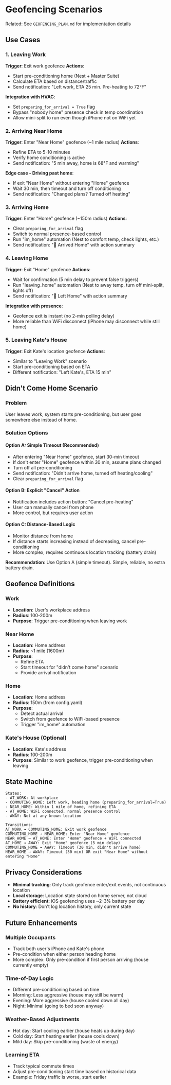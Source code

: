 # Geofencing Scenarios

Related: See `GEOFENCING_PLAN.md` for implementation details

## Use Cases

### 1. Leaving Work
**Trigger**: Exit work geofence
**Actions**:
- Start pre-conditioning home (Nest + Master Suite)
- Calculate ETA based on distance/traffic
- Send notification: "Left work, ETA 25 min. Pre-heating to 72°F"

**Integration with HVAC**:
- Set `preparing_for_arrival = True` flag
- Bypass "nobody home" presence check in temp coordination
- Allow mini-split to run even though iPhone not on WiFi yet

### 2. Arriving Near Home
**Trigger**: Enter "Near Home" geofence (~1 mile radius)
**Actions**:
- Refine ETA to 5-10 minutes
- Verify home conditioning is active
- Send notification: "5 min away, home is 68°F and warming"

**Edge case - Driving past home**:
- If exit "Near Home" without entering "Home" geofence
- Wait 30 min, then timeout and turn off conditioning
- Send notification: "Changed plans? Turned off heating"

### 3. Arriving Home
**Trigger**: Enter "Home" geofence (~150m radius)
**Actions**:
- Clear `preparing_for_arrival` flag
- Switch to normal presence-based control
- Run "im_home" automation (Nest to comfort temp, check lights, etc.)
- Send notification: "🏡 Arrived Home" with action summary

### 4. Leaving Home
**Trigger**: Exit "Home" geofence
**Actions**:
- Wait for confirmation (5 min delay to prevent false triggers)
- Run "leaving_home" automation (Nest to away temp, turn off mini-split, lights off)
- Send notification: "🚗 Left Home" with action summary

**Integration with presence**:
- Geofence exit is instant (no 2-min polling delay)
- More reliable than WiFi disconnect (iPhone may disconnect while still home)

### 5. Leaving Kate's House
**Trigger**: Exit Kate's location geofence
**Actions**:
- Similar to "Leaving Work" scenario
- Start pre-conditioning based on ETA
- Different notification: "Left Kate's, ETA 15 min"

## Didn't Come Home Scenario

### Problem
User leaves work, system starts pre-conditioning, but user goes somewhere else instead of home.

### Solution Options

#### Option A: Simple Timeout (Recommended)
- After entering "Near Home" geofence, start 30-min timeout
- If don't enter "Home" geofence within 30 min, assume plans changed
- Turn off all pre-conditioning
- Send notification: "Didn't arrive home, turned off heating/cooling"
- Clear `preparing_for_arrival` flag

#### Option B: Explicit "Cancel" Action
- Notification includes action button: "Cancel pre-heating"
- User can manually cancel from phone
- More control, but requires user action

#### Option C: Distance-Based Logic
- Monitor distance from home
- If distance starts increasing instead of decreasing, cancel pre-conditioning
- More complex, requires continuous location tracking (battery drain)

**Recommendation**: Use Option A (simple timeout). Simple, reliable, no extra battery drain.

## Geofence Definitions

### Work
- **Location**: User's workplace address
- **Radius**: 100-200m
- **Purpose**: Trigger pre-conditioning when leaving work

### Near Home
- **Location**: Home address
- **Radius**: ~1 mile (1600m)
- **Purpose**:
  - Refine ETA
  - Start timeout for "didn't come home" scenario
  - Provide arrival notification

### Home
- **Location**: Home address
- **Radius**: 150m (from config.yaml)
- **Purpose**:
  - Detect actual arrival
  - Switch from geofence to WiFi-based presence
  - Trigger "im_home" automation

### Kate's House (Optional)
- **Location**: Kate's address
- **Radius**: 100-200m
- **Purpose**: Similar to work geofence, trigger pre-conditioning when leaving

## State Machine

```
States:
- AT_WORK: At workplace
- COMMUTING_HOME: Left work, heading home (preparing_for_arrival=True)
- NEAR_HOME: Within 1 mile of home, refining ETA
- AT_HOME: WiFi connected, normal presence control
- AWAY: Not at any known location

Transitions:
AT_WORK → COMMUTING_HOME: Exit work geofence
COMMUTING_HOME → NEAR_HOME: Enter "Near Home" geofence
NEAR_HOME → AT_HOME: Enter "Home" geofence + WiFi connected
AT_HOME → AWAY: Exit "Home" geofence (5 min delay)
COMMUTING_HOME → AWAY: Timeout (30 min, didn't arrive home)
NEAR_HOME → AWAY: Timeout (30 min) OR exit "Near Home" without entering "Home"
```

## Privacy Considerations

- **Minimal tracking**: Only track geofence enter/exit events, not continuous location
- **Local storage**: Location state stored on home server, not cloud
- **Battery efficient**: iOS geofencing uses ~2-3% battery per day
- **No history**: Don't log location history, only current state

## Future Enhancements

### Multiple Occupants
- Track both user's iPhone and Kate's phone
- Pre-condition when either person heading home
- More complex: Only pre-condition if first person arriving (house currently empty)

### Time-of-Day Logic
- Different pre-conditioning based on time
- Morning: Less aggressive (house may still be warm)
- Evening: More aggressive (house cooled down all day)
- Night: Minimal (going to bed soon anyway)

### Weather-Based Adjustments
- Hot day: Start cooling earlier (house heats up during day)
- Cold day: Start heating earlier (house cools down)
- Mild day: Skip pre-conditioning (waste of energy)

### Learning ETA
- Track typical commute times
- Adjust pre-conditioning start time based on historical data
- Example: Friday traffic is worse, start earlier
